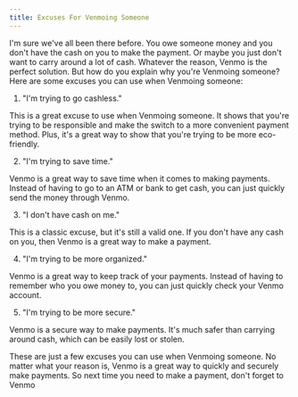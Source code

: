 ```yaml
---
title: Excuses For Venmoing Someone
---
```


I'm sure we've all been there before. You owe someone money and you don't have the cash on you to make the payment. Or maybe you just don't want to carry around a lot of cash. Whatever the reason, Venmo is the perfect solution. But how do you explain why you're Venmoing someone? Here are some excuses you can use when Venmoing someone:

1. "I'm trying to go cashless."

This is a great excuse to use when Venmoing someone. It shows that you're trying to be responsible and make the switch to a more convenient payment method. Plus, it's a great way to show that you're trying to be more eco-friendly.

2. "I'm trying to save time."

Venmo is a great way to save time when it comes to making payments. Instead of having to go to an ATM or bank to get cash, you can just quickly send the money through Venmo.

3. "I don't have cash on me."

This is a classic excuse, but it's still a valid one. If you don't have any cash on you, then Venmo is a great way to make a payment.

4. "I'm trying to be more organized."

Venmo is a great way to keep track of your payments. Instead of having to remember who you owe money to, you can just quickly check your Venmo account.

5. "I'm trying to be more secure."

Venmo is a secure way to make payments. It's much safer than carrying around cash, which can be easily lost or stolen.

These are just a few excuses you can use when Venmoing someone. No matter what your reason is, Venmo is a great way to quickly and securely make payments. So next time you need to make a payment, don't forget to Venmo